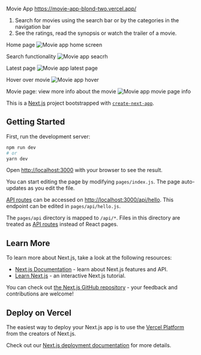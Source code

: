 Movie App 
https://movie-app-blond-two.vercel.app/

1. Search for movies using the search bar or by the categories in the navigation bar
2. See the ratings, read the synopsis or watch the trailer of a movie.

Home page
![Movie app home screen](https://user-images.githubusercontent.com/95643884/160734256-933559e8-af92-42cb-80e4-05dc6d5e81f9.png)

Search functionality
![Movie app seacrh](https://user-images.githubusercontent.com/95643884/160736635-652e46df-ea9c-4341-bd44-f59e7fd5e7de.png)

Latest page
![Movie app latest page](https://user-images.githubusercontent.com/95643884/160736737-2d722a86-8252-42f8-99cc-0d0097e0e3c6.png)

Hover over movie
![Movie app hover](https://user-images.githubusercontent.com/95643884/160736778-cd2ef5ae-d25c-417b-a61f-e08cb75227fc.png)

Movie page: view more info about the movie
![Movie app movie page info](https://user-images.githubusercontent.com/95643884/160736932-fc9c5ee8-43ab-4f1e-bea8-43521c38d437.png)


This is a [Next.js](https://nextjs.org/) project bootstrapped with [`create-next-app`](https://github.com/vercel/next.js/tree/canary/packages/create-next-app).

## Getting Started

First, run the development server:

```bash
npm run dev
# or
yarn dev
```

Open [http://localhost:3000](http://localhost:3000) with your browser to see the result.

You can start editing the page by modifying `pages/index.js`. The page auto-updates as you edit the file.

[API routes](https://nextjs.org/docs/api-routes/introduction) can be accessed on [http://localhost:3000/api/hello](http://localhost:3000/api/hello). This endpoint can be edited in `pages/api/hello.js`.

The `pages/api` directory is mapped to `/api/*`. Files in this directory are treated as [API routes](https://nextjs.org/docs/api-routes/introduction) instead of React pages.

## Learn More

To learn more about Next.js, take a look at the following resources:

- [Next.js Documentation](https://nextjs.org/docs) - learn about Next.js features and API.
- [Learn Next.js](https://nextjs.org/learn) - an interactive Next.js tutorial.

You can check out [the Next.js GitHub repository](https://github.com/vercel/next.js/) - your feedback and contributions are welcome!

## Deploy on Vercel

The easiest way to deploy your Next.js app is to use the [Vercel Platform](https://vercel.com/new?utm_medium=default-template&filter=next.js&utm_source=create-next-app&utm_campaign=create-next-app-readme) from the creators of Next.js.

Check out our [Next.js deployment documentation](https://nextjs.org/docs/deployment) for more details.
